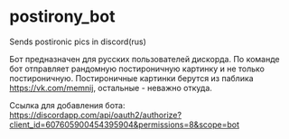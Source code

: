 # postirony_bot
Sends postironic pics in discord(rus)

Бот предназначен для русских пользователей дискорда.
По команде бот отправляет рандомную постироничную картинку и не только постироничную.
Постироничные картинки берутся из паблика https://vk.com/memnij, остальные - неважно откуда.

Ссылка для добавления бота: https://discordapp.com/api/oauth2/authorize?client_id=607605900454395904&permissions=8&scope=bot
